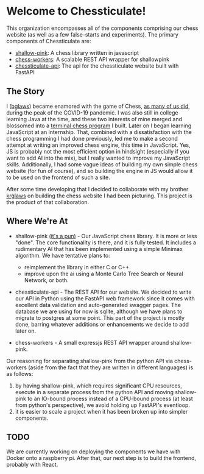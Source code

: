 # Welcome to Chessticulate!

This organization encompasses all of the components comprising our chess website (as well as a few false-starts and experiments). The primary components of Chessticulate are:
- [shallow-pink](https://github.com/chessticulate/shallow-pink): A chess library written in javascript 
- [chess-workers](https://github.com/chessticulate/chess-workers): A scalable REST API wrapper for shallowpink 
- [chessticulate-api](https://github.com/chessticulate/chessticulate-api): The api for the chessticulate website built with FastAPI

## The Story

I ([bglaws](https://github.com/bglaws)) became enamored with the game of Chess, [as many of us did](https://www.chess.com/blog/CHESScom/chess-is-booming-and-our-servers-are-struggling), during the peak of the COVID-19 pandemic. I was also still in college learning Java at the time, and these two interests of mine merged and blossomed into a [terminal chess program](https://github.com/bglaws/chess) I built. Later on I began learning JavaScript at an internship. That, combined with a dissatisfaction with the chess programming I had done previously, led me to make a second attempt at writing an improved chess engine, this time in JavaScript. Yes, JS is probably not the most efficient option in hindsight (especially if you want to add AI into the mix), but I really wanted to improve my JavaScript skills. Additionally, I had some vague ideas of building my own simple chess website (for fun of course), and so building the engine in JS would allow it to be used on the frontend of such a site.

After some time developing that I decided to collaborate with my brother [krglaws](https://github.com/krglaws) on building the chess website I had been picturing. This project is the product of that collaboration.

## Where We're At

- shallow-pink [(it's a pun)](https://en.wikipedia.org/wiki/Deep_Blue_(chess_computer)) - Our JavaScript chess library. It is more or less "done". The core functionality is there, and it is fully tested. It includes a rudimentary AI that has been implemented using a simple Minimax algorithm. We have tentative plans to:
  - reimplement the library in either C or C++.
  - improve upon the ai using a Monte Carlo Tree Search or Neural Network, or both.

- chessticulate-api - The REST API for our website. We decided to write our API in Python using the FastAPI web framework since it comes with excellent data validation and auto-generated swagger pages. The database we are using for now is sqlite, although we have plans to migrate to postgres at some point. This part of the project is mostly done, barring whatever additions or enhancements we decide to add later on.

- chess-workers - A small expressjs REST API wrapper around shallow-pink.

Our reasoning for separating shallow-pink from the python API via chess-workers (aside from the fact that they are written in different languages) is as follows:
  1. by having shallow-pink, which requires significant CPU resources, execute in a separate process from the python API and moving shallow-pink to an IO-bound process instead of a CPU-bound process (at least from python's perspective), we avoid holding up FastAPI's eventloop.
  2. it is easier to scale a project when it has been broken up into simpler components.

## TODO

We are currently working on deploying the components we have with Docker onto a raspberry pi. After that, our next step is to build the frontend, probably with React.

<!--

**Here are some ideas to get you started:**

🙋‍♀️ A short introduction - what is your organization all about?
🌈 Contribution guidelines - how can the community get involved?
👩‍💻 Useful resources - where can the community find your docs? Is there anything else the community should know?
🍿 Fun facts - what does your team eat for breakfast?;
🧙 Remember, you can do mighty things with the power of [Markdown](https://docs.github.com/github/writing-on-github/getting-started-with-writing-and-formatting-on-github/basic-writing-and-formatting-syntax)

Repositories
1. Shallowpink
Shallowpink is our custom chess engine designed to evaluate and generate chess moves. It serves as the core computational engine behind the Chessticulate project.

Features:
Implements standard chess rules
Provides move generation and evaluation
Lightweight and efficient
2. API
Our API, built with FastAPI, provides a web interface to interact with Shallowpink. This allows developers to integrate our chess engine into their applications seamlessly.

Features:
Endpoints for move validation, game state management, and more
High performance and scalability
Comprehensive documentation
3. Worker Pool
The Worker Pool service uses Shallowpink to validate chess moves requested through the API. This ensures that move validation is handled efficiently and can scale with demand.

Features:
Manages a pool of worker processes for concurrent move validation
Integrates seamlessly with the FastAPI service
Optimized for high throughput and low latency
Getting Started
Prerequisites
Python 3.8+
FastAPI
Docker (optional, for containerized deployment)
Installation
Clone the repositories:

bash
Copy code
git clone https://github.com/Chessticulate/Shallowpink.git
git clone https://github.com/Chessticulate/API.git
git clone https://github.com/Chessticulate/WorkerPool.git
Install dependencies for each project:

bash
Copy code
cd Shallowpink
pip install -r requirements.txt

cd ../API
pip install -r requirements.txt

cd ../WorkerPool
pip install -r requirements.txt
Running the Projects
Start the Shallowpink engine:

bash
Copy code
cd Shallowpink
python main.py
Run the FastAPI service:

bash
Copy code
cd ../API
uvicorn main:app --reload
Launch the Worker Pool:

bash
Copy code
cd ../WorkerPool
python worker_pool.py

-->
